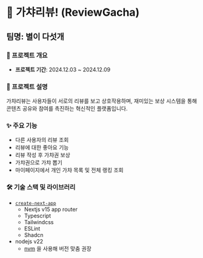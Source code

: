 # 🌟 가챠리뷰! (ReviewGacha)
## 팀명: 별이 다섯개

### 🚀 프로젝트 개요
- **프로젝트 기간**: 2024.12.03 ~ 2024.12.09

### 📝 프로젝트 설명
가챠리뷰는 사용자들이 서로의 리뷰를 보고 상호작용하며, 재미있는 보상 시스템을 통해 콘텐츠 공유와 참여를 촉진하는 혁신적인 플랫폼입니다.

### ✨ 주요 기능
- 다른 사용자의 리뷰 조회
- 리뷰에 대한 좋아요 기능
- 리뷰 작성 후 가챠권 보상
- 가챠권으로 가챠 뽑기
- 마이페이지에서 개인 가챠 목록 및 전체 랭킹 조회

### 🛠️ 기술 스택 및 라이브러리

- [`create-next-app`](https://nextjs.org/docs/app/api-reference/cli/create-next-app)
  - Nextjs v15 app router
  - Typescript
  - Tailwindcss
  - ESLint
  - Shadcn
- nodejs v22
  - [nvm](https://github.com/nvm-sh/nvm) 을 사용해 버전 맞춤 권장


